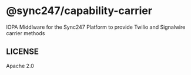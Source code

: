 # @sync247/capability-carrier

IOPA Middlware for the Sync247 Platform to provide Twilio and Signalwire carrier methods

## LICENSE

Apache 2.0
